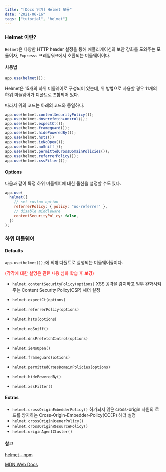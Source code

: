 ```yaml
---
title: "[Docs 읽기] Helmet 모듈"
date: "2021-06-16"
tags: ["tutorial", "helmet"]
---
```

### Helmet 이란?

```Helmet```은 다양한 HTTP header 설정을 통해 애플리케이션의 보안 강화를 도와주는 모듈이자, ```Expresss``` 프레임워크에서 호환되는 미들웨어이다.  

#### 사용법

```javascript
app.use(helmet());
```

Helmet은 15개의 하위 미들웨어로 구성되어 있는데, 위 방법으로 사용할 경우 11개의 하위 미들웨어가 디폴트로 포함되어 있다. 

따라서 위의 코드는 아래의 코드와 동일하다.

```javascript
app.use(helmet.contentSecurityPolicy());
app.use(helmet.dnsPrefetchControl());
app.use(helmet.expectCt());
app.use(helmet.frameguard());
app.use(helmet.hidePoweredBy());
app.use(helmet.hsts());
app.use(helmet.ieNoOpen());
app.use(helmet.noSniff());
app.use(helmet.permittedCrossDomainPolicies());
app.use(helmet.referrerPolicy());
app.use(helmet.xssFilter());
```

#### Options

다음과 같이 특정 하위 미들웨어에 대한 옵션을 설정할 수도 있다.

```javascript
app.use(
  helmet({
    // set custom option
    referrerPolicy: { policy: "no-referrer" },
    // disable middleware
    contentSecurityPolicy: false,
  })
);
```



### 하위 미들웨어

#### Defaults

```app.use(helmet());```에 의해 디폴트로 실행되는 미들웨어들이다. 

<span style="color:red">(각각에 대한 설명은 관련 내용 심화 학습 후 보강)</span>

+ ```helmet.contentSecurityPolicy(options)``` 
  XSS 공격을 감지하고 일부 완화시켜주는 Content Security Policy(CSP) 헤더 설정

+ ```helmet.expectCt(options)```

+ ```helmet.referrerPolicy(options)```

+ ```helmet.hsts(options)```

+ ```helmet.noSniff()```

+ ```helmet.dnsPrefetchControl(options)```

+ ```helmet.ieNoOpen()```

+ ```helmet.frameguard(options)```

+ ```helmet.permittedCrossDomainPolicies(options)```

+ ```helmet.hidePoweredBy()```

+ ```helmet.xssFilter()```

  

#### Extras

+ ```helmet.crossOriginEmbedderPolicy()``` 
  허가되지 않은 cross-origin 자원의 로드를 방지하는 Cross-Origin-Embedder-Policy(COEP) 헤더 설정
+ ```helmet.crossOriginOpenerPolicy()```
+ ```helmet.crossOriginResourcePolicy()```
+ ```helmet.originAgentCluster()```



#### 참고

[helmet - npm](https://www.npmjs.com/package/helmet)  

[MDN Web Docs](https://developer.mozilla.org/en-US/docs/Web/HTTP/CSP)

